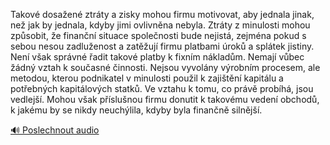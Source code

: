 
Takové dosažené ztráty a zisky mohou firmu motivovat, aby jednala jinak, než jak by jednala, kdyby jimi ovlivněna nebyla. Ztráty z minulosti mohou způsobit, že finanční situace společnosti bude nejistá, zejména pokud s sebou nesou zadluženost a zatěžují firmu platbami úroků a splátek jistiny. Není však správné řadit takové platby k fixním nákladům. Nemají vůbec žádný vztah k současné činnosti. Nejsou vyvolány výrobním procesem, ale metodou, kterou podnikatel v minulosti použil k zajištění kapitálu a potřebných kapitálových statků. Ve vztahu k tomu, co právě probíhá, jsou vedlejší. Mohou však příslušnou firmu donutit k takovému vedení obchodů, k jakému by se nikdy neuchýlila, kdyby byla finančně silnější.

[🔊 Poslechnout audio](/data/7-paragraphs/audio/chapter_63/para_010-Takov-dosaen-ztrty-a-zisky-mohou-firmu-motivov.mp3)
